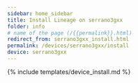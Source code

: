 ```yaml
---
sidebar: home_sidebar
title: Install Lineage on serrano3gxx
folder: info
# name of the page (/{{permalink}}.html)
redirect_from: serrano3gxx_install.html
permalink: /devices/serrano3gxx/install
device: serrano3gxx
---
```

{% include templates/device_install.md %}
